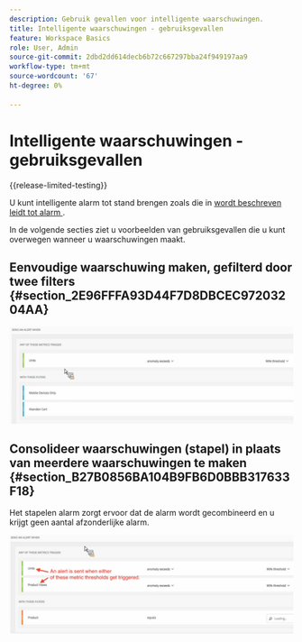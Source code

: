 ```yaml
---
description: Gebruik gevallen voor intelligente waarschuwingen.
title: Intelligente waarschuwingen - gebruiksgevallen
feature: Workspace Basics
role: User, Admin
source-git-commit: 2dbd2dd614decb6b72c667297bba24f949197aa9
workflow-type: tm+mt
source-wordcount: '67'
ht-degree: 0%

---
```


# Intelligente waarschuwingen - gebruiksgevallen

{{release-limited-testing}}

U kunt intelligente alarm tot stand brengen zoals die in [ wordt beschreven leidt tot alarm ](/help/analysis-workspace/c-intelligent-alerts/alert-builder.md).

In de volgende secties ziet u voorbeelden van gebruiksgevallen die u kunt overwegen wanneer u waarschuwingen maakt.

## Eenvoudige waarschuwing maken, gefilterd door twee filters {#section_2E96FFFA93D44F7D8DBCEC97203204AA}

<!-- 

Update screenshots for better readability.

 -->

![](assets/alerts_example1.png)



## Consolideer waarschuwingen (stapel) in plaats van meerdere waarschuwingen te maken {#section_B27B0856BA104B9FB6D0BBB317633F18}

Het stapelen alarm zorgt ervoor dat de alarm wordt gecombineerd en u krijgt geen aantal afzonderlijke alarm.

![](assets/alerts_example2.png)
